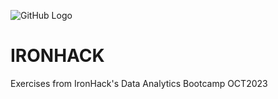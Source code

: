 ![GitHub Logo](https://i.imgur.com/EL2ara5.png)

# IRONHACK
Exercises from IronHack's Data Analytics Bootcamp OCT2023
